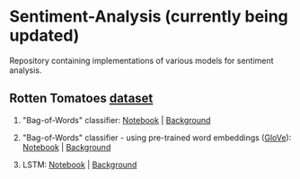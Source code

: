 # Sentiment-Analysis (currently being updated)

Repository containing implementations of various models for sentiment analysis.

## Rotten Tomatoes [dataset](https://www.kaggle.com/c/sentiment-analysis-on-movie-reviews) 

1. "Bag-of-Words" classifier: [Notebook](https://github.com/pbmstrk/Sentiment-Analysis/blob/master/notebooks/bog/Bag_of_Words.ipynb) | [Background](https://github.com/pbmstrk/Sentiment-Analysis/blob/master/notebooks/bog/)

2. "Bag-of-Words" classifier - using pre-trained word embeddings ([GloVe](https://nlp.stanford.edu/projects/glove/)): [Notebook](https://github.com/pbmstrk/Sentiment-Analysis/blob/master/notebooks/bog/Bag_of_Words_Pretrained.ipynb) | [Background](https://github.com/pbmstrk/Sentiment-Analysis/blob/master/notebooks/bog/)

3. LSTM: [Notebook](https://github.com/pbmstrk/Sentiment-Analysis/blob/master/notebooks/sequential/LSTM.ipynb) | [Background](https://github.com/pbmstrk/Sentiment-Analysis/tree/master/notebooks/sequential/)
